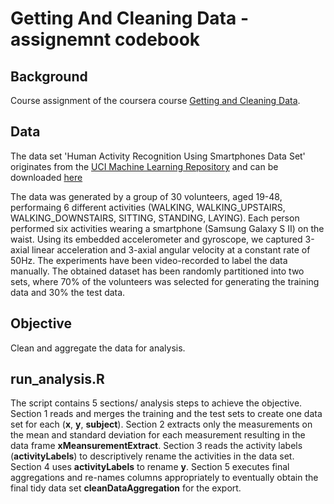 # Getting And Cleaning Data - assignemnt codebook

## Background
Course assignment of the coursera course [Getting and Cleaning Data](www.coursera.org/course/getdata 'Getting and Cleaning Data'). 

## Data
The data set 'Human Activity Recognition Using Smartphones Data Set' originates from the [UCI Machine Learning Repository](http://archive.ics.uci.edu/ml/datasets/Human+Activity+Recognition+Using+Smartphones 'UCI Machine Learning Repository') and can be downloaded [here](https://d396qusza40orc.cloudfront.net/getdata%2Fprojectfiles%2FUCI%20HAR%20Dataset.zip 'here')

The data was generated by a group of 30 volunteers, aged 19-48, performaing 6 different activities (WALKING, WALKING_UPSTAIRS, WALKING_DOWNSTAIRS, SITTING, STANDING, LAYING). Each person performed six activities  wearing a smartphone (Samsung Galaxy S II) on the waist. Using its embedded accelerometer and gyroscope, we captured 3-axial linear acceleration and 3-axial angular velocity at a constant rate of 50Hz. The experiments have been video-recorded to label the data manually. The obtained dataset has been randomly partitioned into two sets, where 70% of the volunteers was selected for generating the training data and 30% the test data.

## Objective
Clean and aggregate the data for analysis.

## run_analysis.R 
The script contains 5 sections/ analysis steps to achieve the objective. Section 1 reads and merges the training and the test sets to create one data set for each (**x**, **y**, **subject**). Section 2 extracts only the measurements on the mean and standard deviation for each measurement resulting in the data frame **xMeansurementExtract**. Section 3 reads the activity labels (**activityLabels**) to descriptively rename the activities in the data set. Section 4 uses **activityLabels** to rename **y**. Section 5 executes final aggregations and re-names columns appropriately to eventually obtain the final tidy data set **cleanDataAggregation** for the export.

